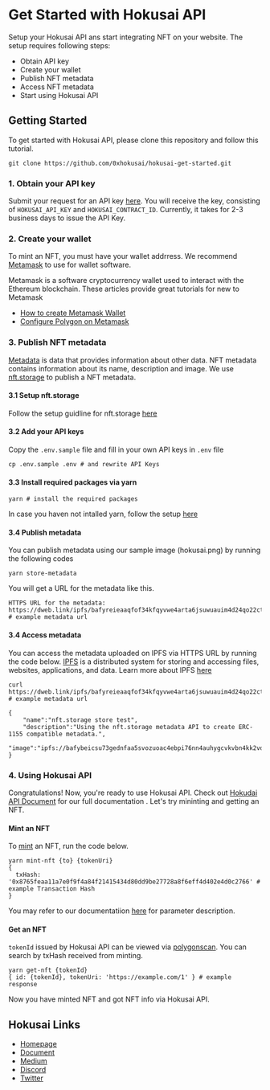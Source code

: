 # Get Started with Hokusai API
Setup your Hokusai API ans start integrating NFT on your website. The setup requires following steps:
- Obtain API key
- Create your wallet
- Publish NFT metadata
- Access NFT metadata
- Start using Hokusai API

## Getting Started

To get started with Hokusai API, please clone this repository and follow this  tutorial.
```:bash
git clone https://github.com/0xhokusai/hokusai-get-started.git
```

### 1. Obtain your API key
Submit your request for an API key [here](https://hokusai.app/pre-register). You will receive the key, consisting of `HOKUSAI_API_KEY` and `HOKUSAI_CONTRACT_ID`. Currently, it takes for 2-3 business days to issue the API Key. 

### 2. Create your wallet
To mint an NFT, you must have your wallet addrress.
We recommend [Metamask](https://docs.metamask.io) to use for wallet software.

Metamask is a software cryptocurrency wallet used to interact with the Ethereum blockchain.
These articles provide great tutorials for new to Metamask
- [How to create Metamask Wallet](https://docs.matic.network/docs/develop/metamask/hello/)
- [Configure Polygon on Metamask](https://docs.matic.network/docs/develop/metamask/config-polygon-on-metamask)

### 3. Publish NFT metadata
[Metadata](https://nftschool.dev/reference/metadata-schemas/#intro-to-json-schemas) is data that provides information about other data. NFT metadata contains information about its name, description and image. 
We use [nft.storage](https://nft.storage/) to publish a NFT metadata. 
#### 3.1 Setup nft.storage
Follow the setup guidline for nft.storage [here](https://nft.storage/#getting-started)
#### 3.2 Add your API keys
Copy the `.env.sample` file and fill in your own API keys in `.env` file
```:bash
cp .env.sample .env # and rewrite API Keys
```
#### 3.3 Install required packages via yarn
```:bash
yarn # install the required packages
```
In case you haven not intalled yarn, follow the setup [here](https://classic.yarnpkg.com/en/docs/install/#mac-stable)
#### 3.4 Publish metadata 
You can publish metadata using our sample image (hokusai.png) by running the following codes
```:bash
yarn store-metadata 
```
You will get a URL for the metadata like this.

```
HTTPS URL for the metadata: https://dweb.link/ipfs/bafyreieaaqfof34kfqyvwe4arta6jsuwuauim4d24qo22ct2xnvjnlnrb4//metadata.json # example metadata url
```
#### 3.4 Access metadata 
You can access the metadata uploaded on IPFS via HTTPS URL by running the code below.
[IPFS](https://docs.ipfs.io/) is a distributed system for storing and accessing files, websites, applications, and data.
Learn more about IPFS [here](https://docs.ipfs.io/concepts/what-is-ipfs/#decentralization)

```:bash
curl https://dweb.link/ipfs/bafyreieaaqfof34kfqyvwe4arta6jsuwuauim4d24qo22ct2xnvjnlnrb4/metadata.json # example metadata url

{
    "name":"nft.storage store test",
    "description":"Using the nft.storage metadata API to create ERC-1155 compatible metadata.",
    "image":"ipfs://bafybeicsu73gednfaa5svozuoac4ebpi76nn4auhygcvkvbn4kk2vdv5ey/hokusai.png"
}
```
### 4. Using Hokusai API
Congratulations! Now, you're ready to use Hokusai API. Check out [Hokudai API Document](https://docs.hokusai.app/) for our full documentation . Let's try mininting and getting an NFT. 

#### Mint an NFT
To [mint](https://docs.hokusai.app/api/glosarry/#mint) an NFT, run the code below. 
```:bash
yarn mint-nft {to} {tokenUri}
{
  txHash: '0x8765feaa11a7e0f9f4a84f21415434d80dd9be27728a8f6eff4d402e4d0c2766' # example Transaction Hash
}
```
You may refer to our documentatiion [here](https://docs.hokusai.app/api/nft/mint) for parameter description.

#### Get an NFT
`tokenId` issued by Hokusai API can be viewed via [polygonscan](https://mumbai.polygonscan.com). You can search by txHash received from minting. 

```:bash
yarn get-nft {tokenId}
{ id: {tokenId}, tokenUri: 'https://example.com/1' } # example response
```
Now you have minted NFT and got NFT info via Hokusai API.

## Hokusai Links
- [Homepage](https://hokusai.app)
- [Document](https://docs.hokusai.app)
- [Medium](https://0xhokusai.medium.com)
- [Discord](https://discord.com/invite/34fmuE25G2)
- [Twitter](https://twitter.com/0xHokusai)
